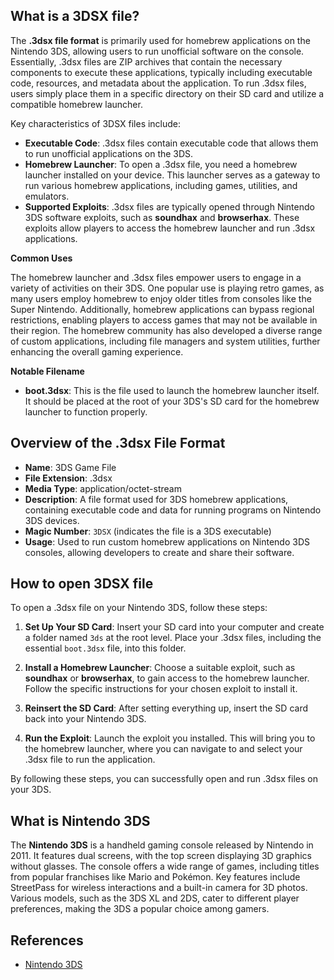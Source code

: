 ## What is a 3DSX file?

The **.3dsx file format** is primarily used for homebrew applications on the Nintendo 3DS, allowing users to run unofficial software on the console. Essentially, .3dsx files are ZIP archives that contain the necessary components to execute these applications, typically including executable code, resources, and metadata about the application. To run .3dsx files, users simply place them in a specific directory on their SD card and utilize a compatible homebrew launcher.

Key characteristics of 3DSX files include:

-   **Executable Code**: .3dsx files contain executable code that allows them to run unofficial applications on the 3DS.
-   **Homebrew Launcher**: To open a .3dsx file, you need a homebrew launcher installed on your device. This launcher serves as a gateway to run various homebrew applications, including games, utilities, and emulators.
-   **Supported Exploits**: .3dsx files are typically opened through Nintendo 3DS software exploits, such as **soundhax** and **browserhax**. These exploits allow players to access the homebrew launcher and run .3dsx applications.

**Common Uses**

The homebrew launcher and .3dsx files empower users to engage in a variety of activities on their 3DS. One popular use is playing retro games, as many users employ homebrew to enjoy older titles from consoles like the Super Nintendo. Additionally, homebrew applications can bypass regional restrictions, enabling players to access games that may not be available in their region. The homebrew community has also developed a diverse range of custom applications, including file managers and system utilities, further enhancing the overall gaming experience.

**Notable Filename**

-   **boot.3dsx**: This is the file used to launch the homebrew launcher itself. It should be placed at the root of your 3DS's SD card for the homebrew launcher to function properly.

## Overview of the .3dsx File Format

-   **Name**: 3DS Game File
-   **File Extension**: .3dsx
-   **Media Type**: application/octet-stream
-   **Description**: A file format used for 3DS homebrew applications, containing executable code and data for running programs on Nintendo 3DS devices.
-   **Magic Number**: `3DSX` (indicates the file is a 3DS executable)
-   **Usage**: Used to run custom homebrew applications on Nintendo 3DS consoles, allowing developers to create and share their software.

## How to open 3DSX file

To open a .3dsx file on your Nintendo 3DS, follow these steps:

1.  **Set Up Your SD Card**: Insert your SD card into your computer and create a folder named `3ds` at the root level. Place your .3dsx files, including the essential `boot.3dsx` file, into this folder.
    
2.  **Install a Homebrew Launcher**: Choose a suitable exploit, such as **soundhax** or **browserhax**, to gain access to the homebrew launcher. Follow the specific instructions for your chosen exploit to install it.
    
3.  **Reinsert the SD Card**: After setting everything up, insert the SD card back into your Nintendo 3DS.
    
4.  **Run the Exploit**: Launch the exploit you installed. This will bring you to the homebrew launcher, where you can navigate to and select your .3dsx file to run the application.
    
By following these steps, you can successfully open and run .3dsx files on your 3DS.

## What is Nintendo 3DS

The **Nintendo 3DS** is a handheld gaming console released by Nintendo in 2011. It features dual screens, with the top screen displaying 3D graphics without glasses. The console offers a wide range of games, including titles from popular franchises like Mario and Pokémon. Key features include StreetPass for wireless interactions and a built-in camera for 3D photos. Various models, such as the 3DS XL and 2DS, cater to different player preferences, making the 3DS a popular choice among gamers.

## References
* [Nintendo 3DS](https://en.wikipedia.org/wiki/Nintendo_3DS)

